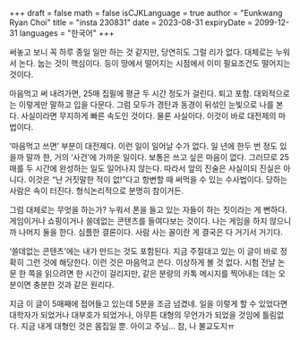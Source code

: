 +++
draft = false
math = false
isCJKLanguage = true
author = "Eunkwang Ryan Choi"
title = "insta 230831"
date = 2023-08-31
expiryDate = 2099-12-31
languages = "한국어"
+++

써놓고 보니 꼭 하루 종일 일만 하는 것 같지만, 당연히도 그럴 리가 없다. 대체로는 누워서 논다. 눕는 것이 핵심이다. 등이 땅에서 떨어지는 시점에서 이미 필요조건도 떨어지는 것이다.

마음먹고 써 내려가면, 25매 집필에 평균 두 시간 정도가 걸린다. 퇴고 포함. 대외적으로는 이렇게만 말하고 입을 다문다. 그럼 모두가 경탄과 동경이 뒤섞인 눈빛으로 나를 본다. 사실이라면 무지하게 빠른 속도인 것이다. 물론 사실이다. 이것이 바로 대전제의 마법이다.

‘마음먹고 쓰면’ 부분이 대전제다. 이런 일이 일어날 수가 없다. 일 년에 한두 번 정도 있을까 말까 한, 거의 ‘사건’에 가까운 일이다. 보통은 쓰고 싶은 마음이 없다. 그러므로 25매를 두 시간에 완성하는 일도 일어나지 않는다. 따라서 앞의 진술은 사실이되 진실은 아니다. 이것은 “난 거짓말한 적이 없!”다고 항변할 때 써먹을 수 있는 수사법이다. 당하는 사람은 속이 터진다. 형식논리적으로 분명히 참이거든.

그럼 대체로는 무엇을 하는가? 누워서 폰을 들고 있는 자들이 하는 짓이라는 게 뻔하다. 게임이거나 쇼핑이거나 쓸데없는 콘텐츠를 들여다보는 것이다. 나는 게임을 하지 않으니까 나머지 둘을 한다. 심플한 결론이다. 사람 사는 꼴이란 게 결국은 다 거기서 거기다.

‘쓸데없는 콘텐츠’에는 내가 만드는 것도 포함된다. 지금 주절대고 있는 이 글이 바로 정확히 그런 것에 해당한다. 이런 것은 마음먹고 쓴다. 이상하게 볼 것 없다. 시험 전날 논문 한 쪽을 읽으려면 한 시간이 걸리지만, 같은 분량의 카톡 메시지를 찍어내는 데는 오 분이면 충분한 것과 같은 원리다.

지금 이 글이 5매째에 접어들고 있는데 5분을 조금 넘겼네. 일을 이렇게 할 수 있었다면 대학자가 되었거나 대부호가 되었거나, 아무튼 대형의 무언가가 되었을 것임에 틀림없다. 지금 내게 대형인 것은 몸집일 뿐. 아이고 주님... 참, 나 불교도지ㅠ